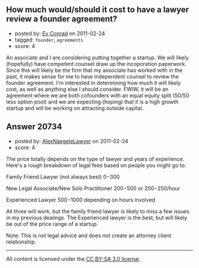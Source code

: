 ## How much would/should it cost to have a lawyer review a founder agreement?

- posted by: [Ev Conrad](https://stackexchange.com/users/-1/2862-ev-conrad) on 2011-02-24
- tagged: `founder`, `agreements`
- score: 4

An associate and I are considering putting together a startup.  We will likely (hopefully) have competent counsel draw up the incoporation paperwork.  Since this will likely be the firm that my associate has worked with in the past, it makes sense for me to have independent counsel to review the founder agreement.  I'm interested in determining how much it will likely cost, as well as anything else I should consider.  FWIW, it will be an agreement where we are both cofounders with an equal equity split (50/50 less option pool) and we are expecting (hoping) that it is a high growth startup and will be working on attracting outside capital.



## Answer 20734

- posted by: [AlexNaegeleLawyer](https://stackexchange.com/users/-1/6331-alexnaegelelawyer) on 2011-02-24
- score: 4

The price totally depends on the type of lawyer and years of experience.  Here's a rough breakdown of legal fees based on people you might go to:

Family Friend Lawyer (not always best)
$0-$300

New Legal Associate/New Solo Practitioner
$200-$500 or $200-$250/hour

Experienced Lawyer
$500-$1000 depending on hours involved

All three will work, but the family friend lawyer is likely to miss a few issues in my previous dealings.  The Experienced lawyer is the best, but will likely be out of the price range of a startup. 


Note: This is not legal advice and does not create an attorney client relationship.  



---

All content is licensed under the [CC BY-SA 3.0 license](https://creativecommons.org/licenses/by-sa/3.0/).
